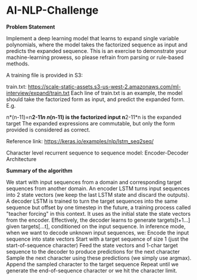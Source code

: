 # AI-NLP-Challenge

**Problem Statement**

Implement a deep learning model that learns to expand single variable polynomials, where the model takes the factorized sequence as input and predicts the expanded sequence. This is an exercise to demonstrate your machine-learning prowess, so please refrain from parsing or rule-based methods.

A training file is provided in S3:

train.txt: https://scale-static-assets.s3-us-west-2.amazonaws.com/ml-interview/expand/train.txt
Each line of train.txt is an example, the model should take the factorized form as input, and predict the expanded form. E.g.

n*(n-11)=n**2-11*n
n*(n-11) is the factorized input
n**2-11*n is the expanded target
The expanded expressions are commutable, but only the form provided is considered as correct.


Reference link: https://keras.io/examples/nlp/lstm_seq2seq/

Character level recurrent sequence to sequence model: Encoder-Decoder Architecture

**Summary of the algorithm**

We start with input sequences from a domain and corresponding target sequences from another domain.
An encoder LSTM turns input sequences into 2 state vectors (we keep the last LSTM state and discard the outputs).
A decoder LSTM is trained to turn the target sequences into the same sequence but offset by one timestep in the future, a training process called "teacher forcing" in this context. It uses as the initial state the state vectors from the encoder. Effectively, the decoder learns to generate targets[t+1...] given targets[...t], conditioned on the input sequence.
In inference mode, when we want to decode unknown input sequences, we:
Encode the input sequence into state vectors
Start with a target sequence of size 1 (just the start-of-sequence character)
Feed the state vectors and 1-char target sequence to the decoder to produce predictions for the next character
Sample the next character using these predictions (we simply use argmax).
Append the sampled character to the target sequence
Repeat until we generate the end-of-sequence character or we hit the character limit.

